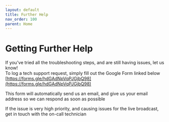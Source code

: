 ```yaml
---
layout: default
title: Further Help
nav_order: 100
parent: Home
---
```


# Getting Further Help

If you've tried all the troubleshooting steps, and are still having issues, let us know!  
To log a tech support request, simply fill out the Google Form linked below  
[https://forms.gle/hdGAdNpVqPJGjbQ98](https://forms.gle/hdGAdNpVqPJGjbQ98)  
  
This form will automatically send us an email, and give us your email address so we can respond as soon as possible  
  
If the issue is very high priority, and causing issues for the live broadcast, get in touch with the on-call technician